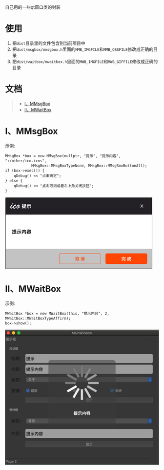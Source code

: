 自己用的一些qt窗口类的封装  

# 使用  

1. 把`dist`目录里的文件包含到当前项目中  
2. 把`dist/msgbox/mmsgbox.h`里面的`MMB_IMGFILE`和`MMB_QSSFILE`修改成正确的目录  
3. 把`dist/waitbox/mwaitbox.h`里面的`MWB_IMGFILE`和`MWB_GIFFILE`修改成正确的目录  


# 文档  

> * [I、MMsgBox](#one)  
> * [II、MWaitBox](#two)  


<a name="one"></a>  
# I、MMsgBox  

示例:  
~~~
MMsgBox *box = new MMsgBox(nullptr, "提示", "提示内容", ":/other/ico.icns", 
			MMsgBox::MMsgBoxTypeNone, MMsgBox::MMsgBoxButtonAll);
if (box->exec()) {
	qDebug() << "点击确定";
} else {
	qDebug() << "点击取消或者右上角关闭按钮";
}
~~~

![msgbox](https://github.com/xuzheyang/windowlib/raw/master/other/msgbox.png)  


<a name="two"></a>  
# II、MWaitBox  

示例:  
~~~
MWaitBox *box = new MWaitBox(this, "提示内容", 2, MWaitBox::MWaitBoxTypeAffirm);
box->show();
~~~

![msgbox](https://github.com/xuzheyang/windowlib/raw/master/other/waitbox.png)  
